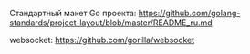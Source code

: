 Стандартный макет Go проекта: https://github.com/golang-standards/project-layout/blob/master/README_ru.md

websocket: https://github.com/gorilla/websocket
